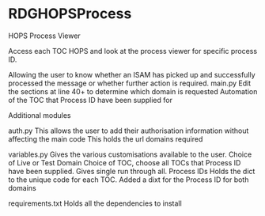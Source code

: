 # RDGHOPSProcess
HOPS Process Viewer

Access each TOC HOPS and look at the process viewer for specific process ID.

Allowing the user to know whether an ISAM has picked up and successfully processed the
message or whether further action is required.
main.py
    Edit the sections at line 40+ to determine which domain is requested
    Automation of the TOC that Process ID have been supplied for 

Additional modules

auth.py
    This allows the user to add their authorisation information without affecting the main code
    This holds the url domains required

variables.py
    Gives the various customisations available to the user.
    Choice of Live or Test Domain
    Choice of TOC, choose all TOCs that Process ID have been supplied. Gives single run through all.
    Process IDs
    Holds the dict to the unique code for each TOC.
    Added a dixt for the Process ID for both domains

requirements.txt
    Holds all the dependencies to install